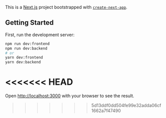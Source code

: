 This is a [Next.js](https://nextjs.org/) project bootstrapped with [`create-next-app`](https://github.com/vercel/next.js/tree/canary/packages/create-next-app).

## Getting Started

First, run the development server:

```bash
npm run dev:frontend
npm run dev:backend
# or
yarn dev:frontend
yarn dev:backend
```

<<<<<<< HEAD
=======
Open [http://localhost:3000](http://localhost:3000) with your browser to see the result.


>>>>>>> 5d13ddf0dd504fe99e32adda06cf1662a7f47490
